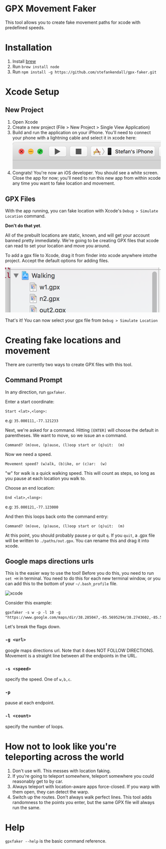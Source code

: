 # GPX Movement Faker

This tool allows you to create fake movement paths for xcode with predefined speeds. 

# Installation

1. Install [brew](http://brew.sh/)
1. Run `brew install node`
1. Run `npm install -g https://github.com/stefankendall/gpx-faker.git`

# Xcode Setup

## New Project

1. Open Xcode
1. Create a new project (File > New Project > Single View Application)
1. Build and run the application on your iPhone. You'll need to connect your phone with a lightning cable and select it in xcode here:
![xcode](docs/xcode1.png)
1. Congrats! You're now an iOS developer. You should see a white screen. Close the app for now; you'll need to run this new app from within xcode any time you want to fake location and movement.

## GPX Files

With the app running, you can fake location with Xcode's `Debug > Simulate Location` command. 

**Don't do that yet**. 

All of the prebuilt locations are static, known, and will get your account banned pretty immediately. We're going to be creating GPX files that xcode can read to set your location and move you around.
 
To add a gpx file to Xcode, drag it from finder into xcode anywhere intothe project. Accept the default options for adding files.

![xcode](docs/xcode2.png)

That's it! You can now select your gpx file from `Debug > Simulate Location`

# Creating fake locations and movement

There are currently two ways to create GPX files with this tool.

## Command Prompt

In any direction, run `gpxfaker`.

Enter a start coordinate:
    
    Start <lat>,<long>:
      
e.g: `35.000111,-77.121233`

Next, we're asked for a command. Hitting `[ENTER]` will choose the default in parentheses. We want to move, so we issue an `m` command.

    Command? (m)ove, (p)ause, (l)oop start or (q)uit:  (m)
   
Now we need a speed.

    Movement speed? (w)alk, (b)ike, or (c)ar:  (w) 
    
"w" for walk is a quick walking speed. This will count as steps, so long as you pause at each location you walk to. 
    
Choose an end location:

    End <lat>,<long>:
      
e.g: `35.000121,-77.123000`   

And then this loops back onto the command entry:

    Command? (m)ove, (p)ause, (l)oop start or (q)uit:  (m)
     
At this point, you should probably pause `p` or quit `q`. If you `quit`, a .gpx file will be written to `./paths/out.gpx`. You can rename this and drag it into xcode.
 
## Google maps directions urls 

This is the easier way to use the tool! Before you do this, you need to run `set +H` in terminal. You need to do this for each new terminal window, or you can add this to the bottom of your `~/.bash_profile` file.

![xcode](docs/howto.gif)

Consider this example:

    gpxfaker -s w -p -l 10 -g "https://www.google.com/maps/dir/38.285047,-85.5695294/38.2743602,-85.5640632/38.2790561,-85.5480772/38.2911994,-85.5530793/38.2858161,-85.5693747/@38.2822743,-85.5561218,14.74z/data=!4m2!4m1!3e0"

Let's break the flags down.
### `-g <url>` 

google maps directions url. Note that it does NOT FOLLOW DIRECTIONS. Movement is a straight line between all the endpoints in the URL.   
   
### `-s <speed>`
specify the speed. One of `w,b,c`.

### `-p`
pause at each endpoint.

### `-l <count>`
specify the number of loops.
 
# How not to look like you're teleporting across the world

1. Don't use wifi. This messes with location faking.
1. If you're going to teleport somewhere, teleport somewhere you could reasonably get to by car. 
1. Always teleport with location-aware apps force-closed. If you warp with them open, they can detect the warp.
1. Switch up the routes. Don't always walk perfect lines. This tool adds randomness to the points you enter, but the same GPX file will always run the same.

# Help

`gpxfaker --help` is the basic command reference. 